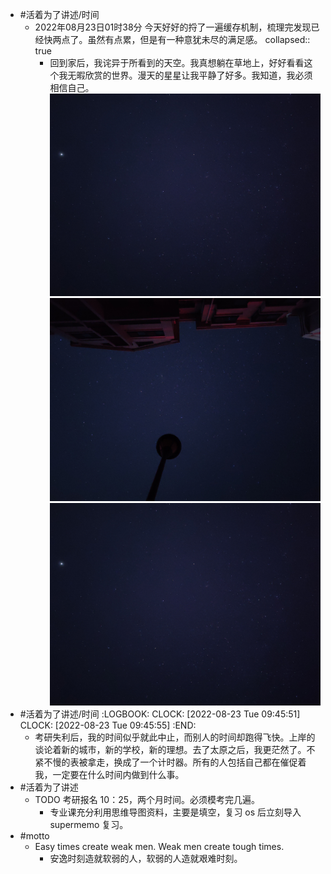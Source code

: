 - #活着为了讲述/时间
	- 2022年08月23日01时38分 今天好好的捋了一遍缓存机制，梳理完发现已经快两点了。虽然有点累，但是有一种意犹未尽的满足感。
	  collapsed:: true
		- 回到家后，我诧异于所看到的天空。我真想躺在草地上，好好看看这个我无暇欣赏的世界。漫天的星星让我平静了好多。我知道，我必须相信自己。
		   ![IMG20220823022034.jpg](../assets/IMG20220823022034_1661219364335_0.jpg)
		  ![IMG20220823021639.jpg](../assets/IMG20220823021639_1661259275757_0.jpg)
		  ![IMG20220823022034.jpg](../assets/IMG20220823022034_1661259312407_0.jpg)
- #活着为了讲述/时间
  :LOGBOOK:
  CLOCK: [2022-08-23 Tue 09:45:51]
  CLOCK: [2022-08-23 Tue 09:45:55]
  :END:
	- 考研失利后，我的时间似乎就此中止，而别人的时间却跑得飞快。上岸的谈论着新的城市，新的学校，新的理想。去了太原之后，我更茫然了。不紧不慢的表被拿走，换成了一个计时器。所有的人包括自己都在催促着我，一定要在什么时间内做到什么事。
- #活着为了讲述
	- TODO 考研报名 10：25，两个月时间。必须模考完几遍。
		- 专业课充分利用思维导图资料，主要是填空，复习 os 后立刻导入 supermemo 复习。
- #motto
	- Easy times create weak men. Weak men create tough times.
		- 安逸时刻造就软弱的人，软弱的人造就艰难时刻。